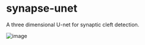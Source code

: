 # synapse-unet
A three dimensional U-net for synaptic cleft detection. 

![image](synapse-unet/img/unet_synapse.png)
